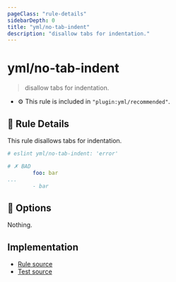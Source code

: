 ```yaml
---
pageClass: "rule-details"
sidebarDepth: 0
title: "yml/no-tab-indent"
description: "disallow tabs for indentation."
---
```

# yml/no-tab-indent

> disallow tabs for indentation.

- :gear: This rule is included in `"plugin:yml/recommended"`.

## :book: Rule Details

This rule disallows tabs for indentation.

<eslint-code-block>

<!-- eslint-skip -->

```yaml
# eslint yml/no-tab-indent: 'error'

# ✗ BAD
		foo: bar
...
		- bar
```

</eslint-code-block>

## :wrench: Options

Nothing.

## Implementation

- [Rule source](https://github.com/ota-meshi/eslint-plugin-yml/blob/master/src/rules/no-tab-indent.ts)
- [Test source](https://github.com/ota-meshi/eslint-plugin-yml/blob/master/tests/src/rules/no-tab-indent.js)
